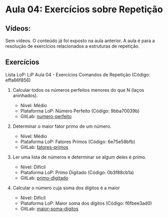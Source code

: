# Aula 04: Exercícios sobre Repetição

## Vídeos:

Sem vídeos. O conteúdo já foi exposto na aula anterior.
A aula é para a resolução de exercícios relacionados a
estruturas de repetição.


## Exercícios

Lista LoP: LiP Aula 04 - Exercícios Comandos de Repetição (Código: effa66f856)


1. Calcular todos os números perfeitos menores do que N (laços aninhados).
	- Nível: Médio
	- Plataforma LoP: Número Perfeito (Código: 9bba70039b)
	- GitLab: [numero-perfeito](https://gitlab.com/carlos_olarte/ect-lip/-/tree/master/repeticao/medio/numero-perfeito)

2. Determinar o maior fator primo de um número.
	- Nível: Médio
	- Plataforma LoP: Fatores Primos (Código: 6e75e58bfb)
	- GitLab: [fatores-primos](https://gitlab.com/carlos_olarte/ect-lip/-/tree/master/repeticao/medio/fatores-primos)

3. Ler uma lista de números e determinar se algum deles é primo.
	- Nível: Difícil
	- Plataforma LoP: Primo Digitado (Código: 0b3f88cb1a)
	- GitLab: [primo-digitado](https://gitlab.com/carlos_olarte/ect-lip/-/tree/master/repeticao/dificil/primo-digitado)

4. Calcular o número cuja soma dos dígitos é a maior
	- Nível: Difícil
	- Plataforma LoP: Maior soma dos dígitos (Código: f6fbee3ad0)
	- GitLab: [maior-soma-digitos](https://gitlab.com/carlos_olarte/ect-lip/-/tree/master/repeticao/dificil/maior-soma-digitos)

